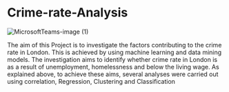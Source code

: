 # Crime-rate-Analysis

![MicrosoftTeams-image (1)](https://user-images.githubusercontent.com/35962844/118409837-44bb5c80-b684-11eb-9f82-ebd7209667bb.png)

The aim of this Project is to investigate the factors contributing to the crime rate in London. This is achieved by using machine learning and data mining models. The investigation aims to identify whether crime rate in London is as a result of unemployment, homelessness and below the living wage. As explained above, to achieve these aims, several analyses were carried out using correlation, Regression, Clustering and Classification
